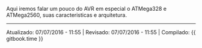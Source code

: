 Aqui iremos falar um pouco do AVR em especial o ATMega328 e ATMega2560, suas caracteristicas e arquitetura.

---
Atualizado: 07/07/2016 - 11:55 | Revisado: 07/07/2016 - 11:55 | Compilado: {{ gitbook.time }}


